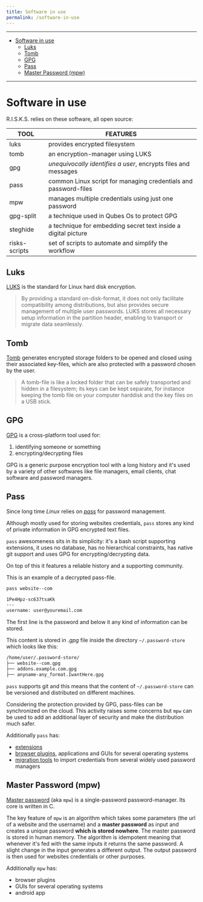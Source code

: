 ```yaml
---
title: Software in use
permalink: /software-in-use
---
```


---

<!-- TOC -->

- [Software in use](#software-in-use)
    - [Luks](#luks)
    - [Tomb](#tomb)
    - [GPG](#gpg)
    - [Pass](#pass)
    - [Master Password (mpw)](#master-password-mpw)

<!-- /TOC -->

---

# Software in use

R.I.S.K.S. relies on these software, all open source:

| TOOL          | FEATURES                                                        |
| ------------- | --------------------------------------------------------------- |
| luks          | provides encrypted filesystem                                   |
| tomb          | an encryption-manager using LUKS                                |
| gpg           | *unequivocally identifies a user*, encrypts files and messages  |
| pass          | common Linux script for managing credentials and password-files |
| mpw           | manages multiple credentials using just one password            |
| gpg-split     | a technique used in Qubes Os to protect GPG                     |
| steghide      | a technique for embedding secret text inside a digital picture  |
| risks-scripts | set of scripts to automate and simplify the workflow            |

## Luks

[LUKS](https://gitlab.com/cryptsetup/cryptsetup/blob/master/README.md) is the standard for Linux hard disk encryption.

> By providing a standard on-disk-format, it does not only facilitate compatibility among distributions, but also provides secure management of multiple user passwords.
> LUKS stores all necessary setup information in the partition header, enabling to transport or migrate data seamlessly.

## Tomb

[Tomb](https://www.dyne.org/software/tomb/) generates encrypted storage folders to be opened and closed using their associated key-files, which are also protected with a password chosen by the user.

> A tomb-file is like a locked folder that can be safely transported and hidden in a filesystem; its keys can be kept separate, for instance keeping the tomb file on your computer harddisk and the key files on a USB stick.

## GPG

[GPG](http://www.gnupg.org) is a cross-platform tool used for:

1. identifying someone or something
2. encrypting/decrypting files

GPG is a generic purpose encryption tool with a long history and it's used by a variety of other softwares like file managers, email clients, chat software and password managers.

## Pass

Since long time _Linux_ relies on _[pass](https://www.passwordstore.org/)_ for password management.

Although mostly used for storing websites credentials, `pass` stores any kind of private information in GPG encrypted text files.

`pass` awesomeness sits in its simplicity: it's a bash script supporting extensions, it uses no database, has no hierarchical constraints, has native git support and uses GPG for encrypting/decrypting data.

On top of this it features a reliable history and a supporting community.

This is an example of a decrypted pass-file.

``` bash
pass website--com

1Pe4Hpz-sc637tsaKk
---
username: user@youremail.com
```

The first line is the password and below it any kind of information can be stored.

This content is stored in _.gpg_ file inside the directory `~/.password-store` which looks like this:

``` bash
/home/user/.password-store/
├── website--com.gpg
├── addons.example.com.gpg
├── anyname-any_format.IwantHere.gpg
```

`pass` supports git and this means that the content of `~/.password-store` can be versioned and distributed on different machines.

Considering the protection provided by GPG, pass-files can be synchronized on the cloud. This activity raises some concerns but `mpw` can be used to add an additional layer of security and make the distribution much safer.

Additionally `pass` has:

* [extensions](https://www.passwordstore.org/#extensions)
* [browser plugins](https://www.passwordstore.org/#other), applications and GUIs for several operating systems
* [migration tools](https://www.passwordstore.org/#migration) to import credentials from several widely used password managers

## Master Password (mpw)

[Master password](https://masterpassword.app/) (aka `mpw`) is a single-password password-manager. Its core is written in C.

The key feature of `mpw` is an algorithm which takes some parameters (the url of a website and the username) and a **master password** as input and creates a unique password **which is stored nowhere**. The master password is stored in human memory. The algorithm is idempotent meaning that whenever it's fed with the same inputs it returns the same password. A slight change in the input generates a different output. The output password is then used for websites credentials or other purposes.

Additionally `mpw` has:

* browser plugins
* GUIs for several operating systems
* android app
